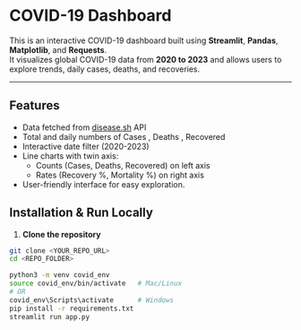 # COVID-19 Dashboard

This is an interactive COVID-19 dashboard built using **Streamlit**, **Pandas**, **Matplotlib**, and **Requests**.  
It visualizes global COVID-19 data from **2020 to 2023** and allows users to explore trends, daily cases, deaths, and recoveries.

---

## Features

- Data fetched from [disease.sh](https://disease.sh/) API
- Total and daily numbers of Cases , Deaths , Recovered 
- Interactive date filter (2020-2023)
- Line charts with twin axis:
  - Counts (Cases, Deaths, Recovered) on left axis
  - Rates (Recovery %, Mortality %) on right axis
- User-friendly interface for easy exploration.

## Installation & Run Locally

1. **Clone the repository**
```bash
git clone <YOUR_REPO_URL>
cd <REPO_FOLDER>

python3 -m venv covid_env
source covid_env/bin/activate   # Mac/Linux
# OR
covid_env\Scripts\activate      # Windows
pip install -r requirements.txt
streamlit run app.py
